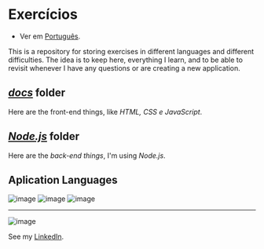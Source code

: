  # **Exercícios**

 - Ver em [Português](./README.md).
 
This is a repository for storing exercises in different languages and different difficulties.
The idea is to keep here, everything I learn, and to be able to revisit whenever I have any questions or are creating a new application.

 ## *[docs](https://github.com/NathanFirmo/exercicios/docs/)* folder 
Here are the front-end things, like *HTML, CSS e JavaScript*.

 ## *[Node.js](https://github.com/NathanFirmo/exercicios/tree/main/Node.js/)* folder 
Here are the *back-end things*, I'm using *Node.js*. 

 ## Aplication Languages
 
![image](https://img.shields.io/badge/JavaScript-F7DF1E?style=for-the-badge&logo=javascript&logoColor=black) 
![image](https://img.shields.io/badge/HTML5-E34F26?style=for-the-badge&logo=html5&logoColor=white)
![image](https://img.shields.io/badge/CSS3-1572B6?style=for-the-badge&logo=css3&logoColor=white)
   
***
 ![image](https://img.shields.io/badge/LinkedIn-0077B5?style=for-the-badge&logo=linkedin&logoColor=white) 
 
 See my [LinkedIn](https://www.linkedin.com/in/nathan-de-souza-silva-firmo/). 


